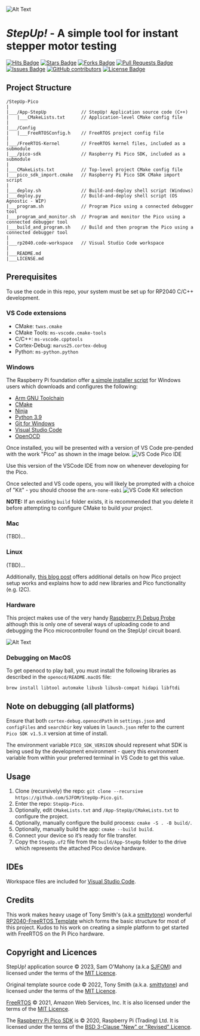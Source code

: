 ![Alt Text](./images/StepUp_text_header.svg)
# *StepUp!* - A simple tool for instant stepper motor testing


<a href="https://hits.dwyl.com/SJFOM/StepUp-Pico"><img src="https://hits.dwyl.com/SJFOM/StepUp-Pico.svg" alt="Hits Badge"/></a>
<a href="https://github.com/SJFOM/StepUp-Pico/stargazers"><img src="https://img.shields.io/github/stars/SJFOM/StepUp-Pico" alt="Stars Badge"/></a>
<a href="https://github.com/SJFOM/StepUp-Pico/network/members"><img src="https://img.shields.io/github/forks/SJFOM/StepUp-Pico" alt="Forks Badge"/></a>
<a href="https://github.com/SJFOM/StepUp-Pico/pulls"><img src="https://img.shields.io/github/issues-pr/SJFOM/StepUp-Pico" alt="Pull Requests Badge"/></a>
<a href="https://github.com/SJFOM/StepUp-Pico/issues"><img src="https://img.shields.io/github/issues/SJFOM/StepUp-Pico" alt="Issues Badge"/></a>
<a href="https://github.com/SJFOM/StepUp-Pico/graphs/contributors"><img alt="GitHub contributors" src="https://img.shields.io/github/contributors/SJFOM/StepUp-Pico?color=2b9348"></a>
<a href="https://github.com/SJFOM/StepUp-Pico/blob/master/LICENSE"><img src="https://img.shields.io/github/license/SJFOM/StepUp-Pico?color=2b9348" alt="License Badge"/></a>



## Project Structure

```
/StepUp-Pico
|
|___/App-StepUp             // StepUp! Application source code (C++)
|   |___CMakeLists.txt      // Application-level CMake config file
|
|___/Config
|   |___FreeRTOSConfig.h    // FreeRTOS project config file
|
|___/FreeRTOS-Kernel        // FreeRTOS kernel files, included as a submodule
|___/pico-sdk               // Raspberry Pi Pico SDK, included as a submodule
|
|___CMakeLists.txt          // Top-level project CMake config file
|___pico_sdk_import.cmake   // Raspberry Pi Pico SDK CMake import script
|
|___deploy.sh               // Build-and-deploy shell script (Windows)
|___deploy.py               // Build-and-deploy shell script (OS Agnostic - WIP)
|___program.sh              // Program Pico using a connected debugger tool
|___program_and_monitor.sh  // Program and monitor the Pico using a connected debugger tool
|___build_and_program.sh    // Build and then program the Pico using a connected debugger tool
|
|___rp2040.code-workspace   // Visual Studio Code workspace
|
|___README.md
|___LICENSE.md
```

## Prerequisites

To use the code in this repo, your system must be set up for RP2040 C/C++ development. 

### VS Code extensions

- CMake: `twxs.cmake`
- CMake Tools: `ms-vscode.cmake-tools`
- C/C++: `ms-vscode.cpptools`
- Cortex-Debug: `marus25.cortex-debug`
- Python: `ms-python.python`


### Windows
The Raspberry Pi foundation offer [a simple installer script](https://www.raspberrypi.com/documentation/microcontrollers/raspberry-pi-pico.html#software-development) for Windows users which downloads and configures the following:

- [Arm GNU Toolchain](https://developer.arm.com/tools-and-software/open-source-software/developer-tools/gnu-toolchain/gnu-rm/downloads)
- [CMake](https://cmake.org/download/)
- [Ninja](https://github.com/ninja-build/ninja/releases)
- [Python 3.9](https://www.python.org/downloads/windows/)
- [Git for Windows](https://git-scm.com/download/win)
- [Visual Studio Code](https://code.visualstudio.com/)
- [OpenOCD](https://github.com/openocd-org/openocd/)


Once installed, you will be presented with a version of VS Code pre-pended with the work "Pico" as shown in the image below. 
![VS Code Pico IDE](images/pico_vscode_version.png)

Use this version of the VSCode IDE from now on whenever developing for the Pico.

Once selected and VS code opens, you will likely be prompted with a choice of "Kit" - you should choose the `arm-none-eabi`
![VS Code Kit selection](images/vscode_select_kits.png)


**NOTE:** If an existing `build` folder exists, it is recommended that you delete it before attempting to configure CMake to build your project.

### Mac
(TBD)...

### Linux
(TBD)...

Additionally, [this blog post](https://blog.smittytone.net/2021/02/02/program-raspberry-pi-pico-c-mac/) offers additional details on how Pico project setup works and explains how to add new libraries and Pico functionality (e.g. I2C).


### Hardware
This project makes use of the very handy [Raspberry Pi Debug Probe](https://www.raspberrypi.com/documentation/microcontrollers/debug-probe.html) although this is only one of several ways of uploading code to and debugging the Pico microcontroller found on the StepUp! circuit board.

![Alt Text](./images/pico_debug_probe.webp)

### Debugging on MacOS
To get openocd to play ball, you must install the following libraries as described in the `openocd/README.macOS` file:
```
brew install libtool automake libusb libusb-compat hidapi libftdi
```

## Note on debugging (all platforms)
Ensure that both `cortex-debug.openocdPath` in `settings.json` and `configFiles` and `searchDir` key values in `launch.json` refer to the current `Pico SDK v1.5.X` version at time of install.

The environment variable `PICO_SDK_VERSION` should represent what SDK is being used by the development environment - query this environment variable from within your preferred terminal in VS Code to get this value.

## Usage

1. Clone (recursively) the repo: `git clone --recursive https://github.com/SJFOM/StepUp-Pico.git`.
2. Enter the repo: `StepUp-Pico`.
3. Optionally, edit `CMakeLists.txt` and `/App-StepUp/CMakeLists.txt` to configure the project.
4. Optionally, manually configure the build process: `cmake -S . -B build/`.
5. Optionally, manually build the app: `cmake --build build`.
6. Connect your device so it’s ready for file transfer.
7. Copy the `StepUp.uf2` file from the `build/App-StepUp` folder to the drive which represents the attached Pico device hardware.


## IDEs

Workspace files are included for [Visual Studio Code](https://code.visualstudio.com/).

## Credits

This work makes heavy usage of Tony Smith's (a.k.a [smittytone](https://github.com/smittytone)) wonderful [RP2040-FreeRTOS Template](https://github.com/smittytone/RP2040-FreeRTOS) which forms the basic structure for most of this project. Kudos to his work on creating a simple platform to get started with FreeRTOS on the Pi Pico hardware.

## Copyright and Licences

StepUp! application source © 2023, Sam O'Mahony (a.k.a [SJFOM](https://github.com/SJFOM)) and licensed under the terms of the [MIT Licence](./LICENSE.md).

Original template source code © 2022, Tony Smith (a.k.a. [smittytone](https://github.com/smittytone)) and licensed under the terms of the [MIT Licence](./LICENSE.md).

[FreeRTOS](https://freertos.org/) © 2021, Amazon Web Services, Inc. It is also licensed under the terms of the [MIT Licence](./LICENSE.md).

The [Raspberry Pi Pico SDK](https://github.com/raspberrypi/pico-sdk) is © 2020, Raspberry Pi (Trading) Ltd. It is licensed under the terms of the [BSD 3-Clause "New" or "Revised" Licence](https://github.com/raspberrypi/pico-sdk/blob/master/LICENSE.TXT).
